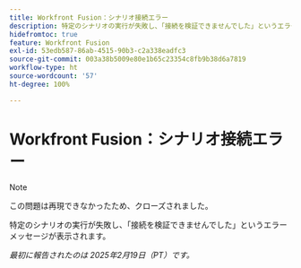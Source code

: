 ```yaml
---
title: Workfront Fusion：シナリオ接続エラー
description: 特定のシナリオの実行が失敗し、「接続を検証できませんでした」というエラーメッセージが表示されます。
hidefromtoc: true
feature: Workfront Fusion
exl-id: 53edb587-86ab-4515-90b3-c2a338eadfc3
source-git-commit: 003a38b5009e80e1b65c23354c8fb9b38d6a7819
workflow-type: ht
source-wordcount: '57'
ht-degree: 100%

---
```


# Workfront Fusion：シナリオ接続エラー

>[!NOTE]
>
>この問題は再現できなかったため、クローズされました。

特定のシナリオの実行が失敗し、「接続を検証できませんでした」というエラーメッセージが表示されます。

_最初に報告されたのは 2025年2月19日（PT）です。_
